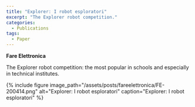 ```yaml
---
title: "Explorer: I robot esploratori"
excerpt: "The Explorer robot competition."
categories:
  - Publications
tags:
  - Paper
---
```


**Fare Elettronica**

The Explorer robot competition: the most popular in schools and especially in technical institutes.

{% include figure image_path="/assets/posts/fareelettronica/FE-200414.png" alt="Explorer: I robot esploratori" caption="Explorer: I robot esploratori" %}